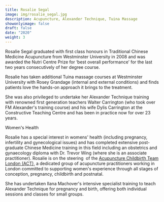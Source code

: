```yaml
---
title: Rosalie Segal
image: img/rosalie_segal.jpg
description: Acupuncture, Alexander Technique, Tuina Massage
showonlyimage: false
draft: false
date: "2020"
weight: 3
---
```

<!--StartFragment-->

Rosalie Segal graduated with first class honours in Traditional Chinese Medicine Acupuncture from Westminster University in 2008 and was awarded the Nutri Centre Prize for ‘best overall performance’ for the last two years consecutively of her degree course.

​Rosalie has taken additional Tuina massage courses at Westminster University with Rosey Grandage (internal and external conditions) and finds patients love the hands-on approach it brings to the treatment. 

She was also privileged to undertake her Alexander Technique training with renowned first generation teachers Walter Carrington (who took over FM Alexander's training course) and his wife Dylis Carrington at the Constructive Teaching Centre and has been in practice now for over 23 years.

Women's Health

Rosalie has a special interest in womens' health (including pregnancy, infertility and gynecological issues) and has completed extensive post-graduate Chinese Medicine training in this field including an obstetrics and gynaecology diploma with Dr. Trevor Wing (where she is an associate practitioner). Rosalie is on the steering  of the [Acupuncture Childbirth Team London (ACT),](http://www.actlondon.net/directory/listing/rosalie-segal) a dedicated group of acupuncture practitioners working in London committed to supporting women's experience through all stages of conception, pregnancy, childbirth and postnatal.

She has undertaken Ilana Machover's intensive specialist training to teach Alexander Technique for pregnancy and birth, offering both individual sessions and classes for small groups.

<!--EndFragment-->